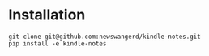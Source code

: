# Installation

```shell
git clone git@github.com:newswangerd/kindle-notes.git
pip install -e kindle-notes
```
